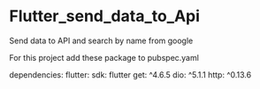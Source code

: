 # Flutter_send_data_to_Api
Send data to API and search by name from google


For this project add these package to pubspec.yaml



dependencies:
  flutter:
    sdk: flutter
  get: ^4.6.5
  dio: ^5.1.1
  http: ^0.13.6
